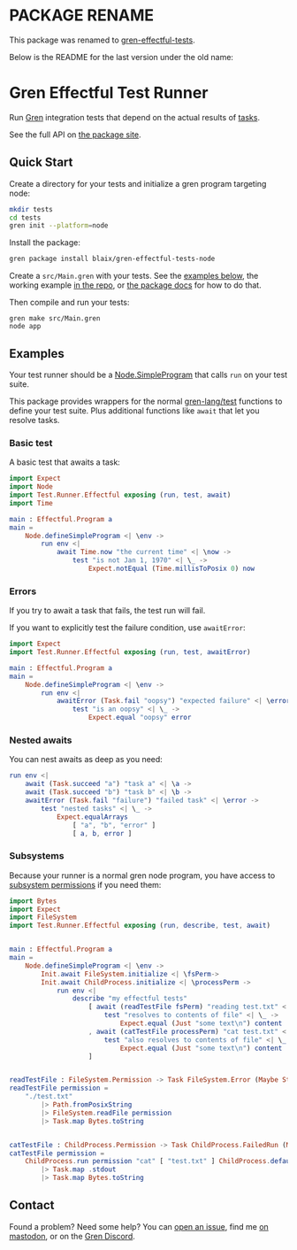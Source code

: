 # PACKAGE RENAME

This package was renamed to
[gren-effectful-tests](https://github.com/blaix/gren-effectful-tests).

Below is the README for the last version under the old name:

# Gren Effectful Test Runner

Run [Gren](https://gren-lang.org/) integration tests that depend on the actual results of [tasks](https://gren-lang.org/book/applications/tasks/).

See the full API on [the package site](https://packages.gren-lang.org/package/blaix/gren-effectful-tests-node).

## Quick Start

Create a directory for your tests and initialize a gren program targeting node:

```sh
mkdir tests
cd tests
gren init --platform=node
```

Install the package:

```sh
gren package install blaix/gren-effectful-tests-node
```

Create a `src/Main.gren` with your tests.
See the [examples below](#Examples),
the working example [in the repo](https://github.com/blaix/gren-effectful-tests-node/blob/main/example/src/Main.gren),
or [the package docs](https://packages.gren-lang.org/package/blaix/gren-effectful-tests-node)
for how to do that.

Then compile and run your tests:

```
gren make src/Main.gren
node app
```

## Examples

Your test runner should be a [Node.SimpleProgram](https://packages.gren-lang.org/package/gren-lang/node/version/latest/module/Node#defineSimpleProgram)
that calls `run` on your test suite.

This package provides wrappers for the normal [gren-lang/test](https://packages.gren-lang.org/package/gren-lang/test)
functions to define your test suite.
Plus additional functions like `await` that let you resolve tasks.

### Basic test

A basic test that awaits a task:

```elm
import Expect
import Node
import Test.Runner.Effectful exposing (run, test, await)
import Time

main : Effectful.Program a
main = 
    Node.defineSimpleProgram <| \env ->
        run env <|
            await Time.now "the current time" <| \now ->
                test "is not Jan 1, 1970" <| \_ ->
                    Expect.notEqual (Time.millisToPosix 0) now
```

### Errors

If you try to await a task that fails, the test run will fail.

If you want to explicitly test the failure condition, use `awaitError`:

```elm
import Expect
import Test.Runner.Effectful exposing (run, test, awaitError)

main : Effectful.Program a
main = 
    Node.defineSimpleProgram <| \env ->
        run env <|
            awaitError (Task.fail "oopsy") "expected failure" <| \error ->
                test "is an oopsy" <| \_ ->
                    Expect.equal "oopsy" error
```

### Nested awaits

You can nest awaits as deep as you need:

```elm
run env <|
    await (Task.succeed "a") "task a" <| \a ->
    await (Task.succeed "b") "task b" <| \b ->
    awaitError (Task.fail "failure") "failed task" <| \error ->
        test "nested tasks" <| \_ ->
            Expect.equalArrays
                [ "a", "b", "error" ]
                [ a, b, error ]
```

### Subsystems

Because your runner is a normal gren node program, you have access to 
[subsystem permissions](https://packages.gren-lang.org/package/gren-lang/node/version/latest/module/Init)
if you need them:

```elm
import Bytes
import Expect
import FileSystem
import Test.Runner.Effectful exposing (run, describe, test, await)


main : Effectful.Program a
main = 
    Node.defineSimpleProgram <| \env ->
        Init.await FileSystem.initialize <| \fsPerm->
        Init.await ChildProcess.initialize <| \processPerm ->
            run env <|
                describe "my effectful tests"
                    [ await (readTestFile fsPerm) "reading test.txt" <| \contents ->
                        test "resolves to contents of file" <| \_ ->
                            Expect.equal (Just "some text\n") content
                    , await (catTestFile processPerm) "cat test.txt" <| \contents ->
                        test "also resolves to contents of file" <| \_ ->
                            Expect.equal (Just "some text\n") content
                    ]


readTestFile : FileSystem.Permission -> Task FileSystem.Error (Maybe String)
readTestFile permission =
    "./test.txt"
        |> Path.fromPosixString
        |> FileSystem.readFile permission
        |> Task.map Bytes.toString


catTestFile : ChildProcess.Permission -> Task ChildProcess.FailedRun (Maybe String)
catTestFile permission =
    ChildProcess.run permission "cat" [ "test.txt" ] ChildProcess.defaultRunOptions
        |> Task.map .stdout
        |> Task.map Bytes.toString
```

## Contact

Found a problem? Need some help?
You can [open an issue](https://github.com/blaix/gren-effectful-tests-node/issues),
find me [on mastodon](https://hachyderm.io/@blaix),
or on the [Gren Discord](https://gren-lang.org/community).
